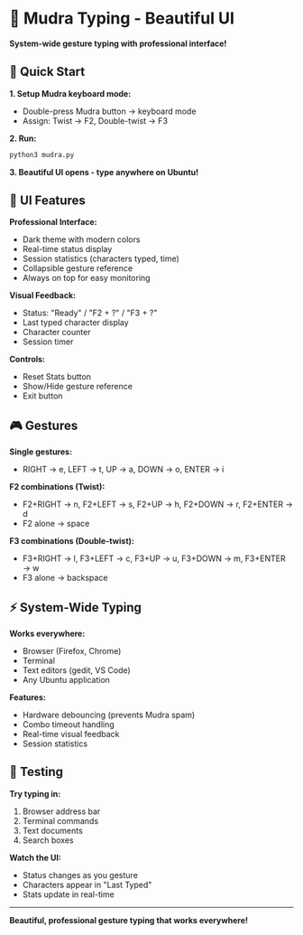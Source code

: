 # 🎯 Mudra Typing - Beautiful UI

**System-wide gesture typing with professional interface!**

## 🚀 Quick Start

**1. Setup Mudra keyboard mode:**
- Double-press Mudra button → keyboard mode
- Assign: Twist → F2, Double-twist → F3

**2. Run:**
```bash
python3 mudra.py
```

**3. Beautiful UI opens - type anywhere on Ubuntu!**

## 🎨 UI Features

**Professional Interface:**
- Dark theme with modern colors
- Real-time status display
- Session statistics (characters typed, time)
- Collapsible gesture reference
- Always on top for easy monitoring

**Visual Feedback:**
- Status: "Ready" / "F2 + ?" / "F3 + ?"
- Last typed character display
- Character counter
- Session timer

**Controls:**
- Reset Stats button
- Show/Hide gesture reference
- Exit button

## 🎮 Gestures

**Single gestures:**
- RIGHT → e, LEFT → t, UP → a, DOWN → o, ENTER → i

**F2 combinations (Twist):**
- F2+RIGHT → n, F2+LEFT → s, F2+UP → h, F2+DOWN → r, F2+ENTER → d
- F2 alone → space

**F3 combinations (Double-twist):**
- F3+RIGHT → l, F3+LEFT → c, F3+UP → u, F3+DOWN → m, F3+ENTER → w
- F3 alone → backspace

## ⚡ System-Wide Typing

**Works everywhere:**
- Browser (Firefox, Chrome)
- Terminal
- Text editors (gedit, VS Code)
- Any Ubuntu application

**Features:**
- Hardware debouncing (prevents Mudra spam)
- Combo timeout handling
- Real-time visual feedback
- Session statistics

## 🔧 Testing

**Try typing in:**
1. Browser address bar
2. Terminal commands
3. Text documents
4. Search boxes

**Watch the UI:**
- Status changes as you gesture
- Characters appear in "Last Typed"
- Stats update in real-time

---

**Beautiful, professional gesture typing that works everywhere!**